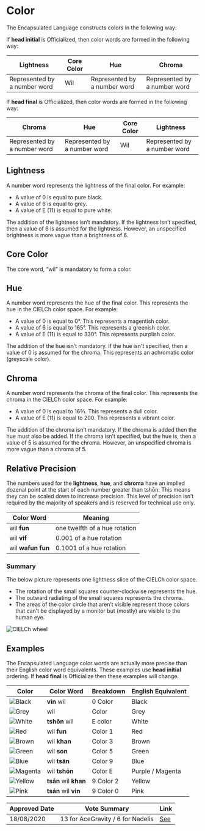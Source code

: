 # Color

The Encapsulated Language constructs colors in the following way:

If **head initial** is Officialized, then color words are formed in the
following way:

| Lightness                    | Core Color | Hue                          | Chroma                       |
| ---------------------------- | ---------- | ---------------------------- | ---------------------------- |
| Represented by a number word | Wil        | Represented by a number word | Represented by a number word |

If **head final** is Officialized, then color words are formed in the following way:

| Chroma                       | Hue                          | Core Color | Lightness                    |
| ---------------------------- | ---------------------------- | ---------- | ---------------------------- |
| Represented by a number word | Represented by a number word | Wil        | Represented by a number word |

## Lightness

A number word represents the lightness of the final color. For example:

- A value of 0 is equal to pure black.
- A value of 6 is equal to grey.
- A value of E (11) is equal to pure white.

The addition of the lightness isn’t mandatory. If the lightness isn’t
specified, then a value of 6 is assumed for the lightness. However, an
unspecified brightness is more vague than a brightness of 6.

## Core Color

The core word, “wil” is mandatory to form a color.

## Hue

A number word represents the hue of the final color. This represents the hue in
the CIELCh color space. For example:

- A value of 0 is equal to 0°. This represents a magentish color.
- A value of 6 is equal to 165°. This represents a greenish color.
- A value of E (11) is equal to 330°. This represents purplish color.

The addition of the hue isn’t mandatory. If the hue isn't specified, then a
value of 0 is assumed for the chroma. This represents an achromatic color
(greyscale color).

## Chroma

A number word represents the chroma of the final color. This represents the
chroma in the CIELCh color space. For example:

- A value of 0 is equal to 16⅔. This represents a dull color.
- A value of E (11) is equal to 200. This represents a vibrant color.

The addition of the chroma isn’t mandatory. If the chroma is added then the hue
must also be added. If the chroma isn’t specified, but the hue is, then a value
of 5 is assumed for the chroma. However, an unspecified chroma is more vague
than a chroma of 5.

## Relative Precision

The numbers used for the **lightness**, **hue**, and **chroma** have an implied dozenal point at the start of each number greater than tshōn. This means they can be scaled down to increase precision. This level of precision isn’t required by the majority of speakers and is reserved for technical use only.

| Color Word        | Meaning                       |
| ----------------- | ----------------------------- |
| wil **fun**       | one twelfth of a hue rotation |
| wil **vif**       | 0.001 of a hue rotation       |
| wil **wafun fun** | 0.1001 of a hue rotation      |

### Summary

The below picture represents one lightness slice of the CIELCh color space.

- The rotation of the small squares counter-clockwise represents the hue.
- The outward radiating of the small squares represents the chroma.
- The areas of the color circle that aren’t visible represent those colors that
  can’t be displayed by a monitor but (mostly) are visible to the human eye.

![CIELCh wheel](/elp-documentation/img/colors/Colors.png)

## Examples

The Encapsulated Language color words are actually more precise than their
English color word equivalents.
These examples use **head initial** ordering. If **head final** is Officialize
then these examples will change.

| Color                                                 | Color Word            | Breakdown | English Equivalent |
|-------------------------------------------------------|-----------------------|-----------|--------------------|
| ![Black](/elp-documentation/img/colors/Black.png)     | **vin** wil           | 0 Color   | Black              |
| ![Grey](/elp-documentation/img/colors/Grey.png)       | wil                   | Color     | Grey               |
| ![White](/elp-documentation/img/colors/White.png)     | **tshōn** wil         | E color   | White              |
| ![Red](/elp-documentation/img/colors/Red.png)         | wil **fun**           | Color 1   | Red                |
| ![Brown](/elp-documentation/img/colors/Brown.png)     | wil **khan**          | Color 3   | Brown              |
| ![Green](/elp-documentation/img/colors/Green.png)     | wil **son**           | Color 5   | Green              |
| ![Blue](/elp-documentation/img/colors/Blue.png)       | wil **tsān**          | Color 9   | Blue               |
| ![Magenta](/elp-documentation/img/colors/Magenta.png) | wil **tshōn**         | Color E   | Purple / Magenta   |
| ![Yellow](/elp-documentation/img/colors/Yellow.png)   | **tsān** wil **khan** | 9 Color 2 | Yellow             |
| ![Pink](/elp-documentation/img/colors/Pink.png)       | **tsān** wil **vin**  | 9 Color 0 | Pink               |

| Approved Date |           Vote Summary            | Link                                                                                                                  |
| ------------- | :-------------------------------: | --------------------------------------------------------------------------------------------------------------------- |
| 18/08/2020    | 13 for AceGravity / 6 for Nadelis | [See](https://www.reddit.com/r/EncapsulatedLanguage/comments/iatlsz/official_proposal_vote_to_choose_a_color_system/) |

